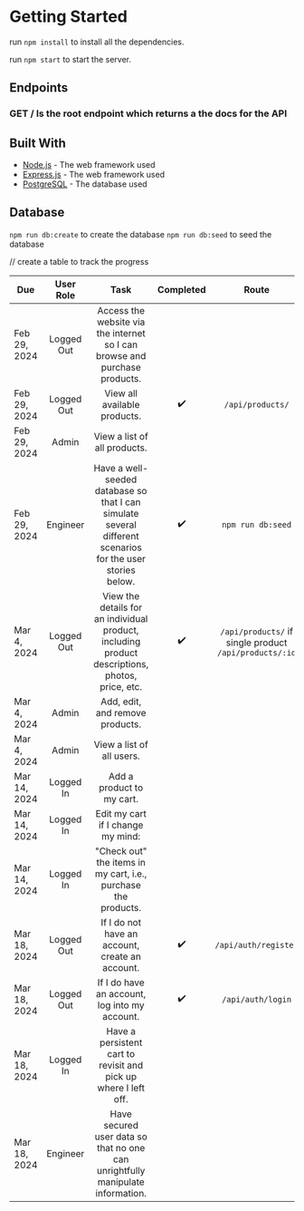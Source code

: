 # Getting Started

run `npm install` to install all the dependencies.

run `npm start` to start the server.

## Endpoints

### GET / Is the root endpoint which returns a the docs for the API

## Built With

* [Node.js](https://nodejs.org/en/) - The web framework used
* [Express.js](https://expressjs.com/) - The web framework used
* [PostgreSQL](https://www.postgresql.org/) - The database used


## Database
`npm run db:create` to create the database
`npm run db:seed` to seed the database

// create a table to track the progress


|     Due   | User Role  |   Task  | Completed | Route |
|--------------|:-------------:|:-------------:|:-------------:|:-------------:|
| Feb 29, 2024 | Logged Out | Access the website via the internet so I can browse and purchase products.| | |
| Feb 29, 2024 | Logged Out | View all available products. | :heavy_check_mark: |`/api/products/` |
| Feb 29, 2024 |   Admin    |  View a list of all products.     | | |
| Feb 29, 2024 |  Engineer  | Have a well-seeded database so that I can simulate several different scenarios for the user stories below. |:heavy_check_mark: | `npm run db:seed` |
| Mar 4, 2024  | Logged Out |   View the details for an individual product, including product descriptions, photos, price, etc.| :heavy_check_mark: | `/api/products/` if single product `/api/products/:id` |
| Mar 4, 2024  |   Admin    |   Add, edit, and remove products.| | |
| Mar 4, 2024  |   Admin    |   View a list of all users.    | | |
| Mar 14, 2024 | Logged In  |   Add a product to my cart.    | | |
| Mar 14, 2024 | Logged In  |  Edit my cart if I change my mind:| | |
| Mar 14, 2024 | Logged In  |   "Check out" the items in my cart, i.e., purchase the products.| | |
| Mar 18, 2024 | Logged Out |       If I do not have an account, create an account.|:heavy_check_mark:  | `/api/auth/register` |
| Mar 18, 2024 | Logged Out |        If I do have an account, log into my account.| :heavy_check_mark:  | `/api/auth/login` |
| Mar 18, 2024 | Logged In  |  Have a persistent cart to revisit and pick up where I left off.| | |
| Mar 18, 2024 |  Engineer  | Have secured user data so that no one can unrightfully manipulate information.| | |